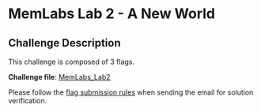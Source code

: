 # **MemLabs Lab 2 - A New World**

## **Challenge Description**

This challenge is composed of 3 flags.

**Challenge file**: [MemLabs_Lab2](./MemLabs-Lab2.7z)

Please follow the [flag submission rules]() when sending the email for solution verification.